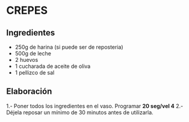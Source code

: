 CREPES
============

Ingredientes
------------------------

- 250g de harina (si puede ser de reposteria)
- 500g de leche
- 2 huevos
- 1 cucharada de aceite de oliva
- 1 pellizco de sal

Elaboración
--------------------------
1.- Poner todos los ingredientes en el vaso. Programar **20 seg/vel 4**
2.-  Déjela reposar un mínimo de 30 minutos antes de utilizarla.
<!--stackedit_data:
eyJoaXN0b3J5IjpbLTE3Njg5MDQ5MTIsNzMwOTk4MTE2XX0=
-->